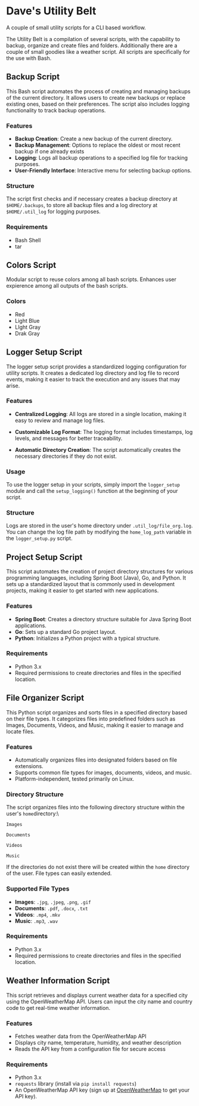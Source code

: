 # Dave's Utility Belt
A couple of small utility scripts for a CLI based workflow.

The Utility Belt is a compilation of several scripts, with the capability to backup, organize and create files and folders. Additionally there are a couple of small goodies like a weather script. All scripts are specifically for the use with Bash.

## Backup Script

This Bash script automates the process of creating and managing backups of the current directory. It allows users to create new backups or replace existing ones, based on their preferences. The script also includes logging functionality to track backup operations.

### Features

- **Backup Creation**: Create a new backup of the current directory.
- **Backup Management**: Options to replace the oldest or most recent backup if one already exists
- **Logging**: Logs all backup operations to a specified log file for tracking purposes.
- **User-Friendly Interface**: Interactive menu for selecting backup options.

### Structure

The script first checks and if necessary creates a backup directory at `$HOME/.backups`, to store all backup files and a log directory at `$HOME/.util_log` for logging purposes.

### Requirements

- Bash Shell
- tar

## Colors Script

Modular script to reuse colors among all bash scripts. Enhances user expierence among all outputs of the bash scripts.

### Colors

- Red
- Light Blue
- LIght Gray
- Drak Gray

## Logger Setup Script

The logger setup script provides a standardized logging configuration for utility scripts. It creates a dedicated log directory and log file to record events, making it easier to track the execution and any issues that may arise.

### Features

- **Centralized Logging**: All logs are stored in a single location, making it easy to review and manage log files.

- **Customizable Log Format**: The logging format includes timestamps, log levels, and messages for better traceability.
- **Automatic Directory Creation**: The script automatically creates the necessary directories if they do not exist.

### Usage

To use the logger setup in your scripts, simply import the `logger_setup` module and call the `setup_logging()` function at the beginning of your script.

### Structure

Logs are stored in the user's home directory under `.util_log/file_org.log`. You can change the log file path by modifying the `home_log_path` variable in the `logger_setup.py` script.

## Project Setup Script

This script automates the creation of project directory structures for various programming languages, including Spring Boot (Java), Go, and Python. It sets up a standardized layout that is commonly used in development projects, making it easier to get started with new applications.

### Features

- **Spring Boot**: Creates a directory structure suitable for Java Spring Boot applications.
- **Go**: Sets up a standard Go project layout.
- **Python**: Initializes a Python project with a typical structure.

### Requirements

- Python 3.x
- Required permissions to create directories and files in the specified location.

## File Organizer Script

This Python script organizes and sorts files in a specified directory based on their file types. It categorizes files into predefined folders such as Images, Documents, Videos, and Music, making it easier to manage and locate files.

### Features

- Automatically organizes files into designated folders based on file extensions.
- Supports common file types for images, documents, videos, and music.
- Platform-independent, tested primarily on Linux.

### Directory Structure

The script organizes files into the following directory structure within the user's `home`directory:\

`Images `

`Documents`

`Videos`

`Music`

 If the directories do not exist there will be created within the `home` directory of the user. File types can easily extended.

### Supported File Types

-  **Images**: `.jpg`, `.jpeg`, `.png`, `.gif`
- **Documents**: `.pdf`, `.docx`, `.txt`
- **Videos**: `.mp4`, `.mkv`
- **Music**: `.mp3`, `.wav`

### Requirements

- Python 3.x
- Required permissions to create directories and files in the specified location.

## Weather Information Script

This script retrieves and displays current weather data for a specified city using the OpenWeatherMap API. Users can input the city name and country code to get real-time weather information.

### Features

- Fetches weather data from the OpenWeatherMap API
- Displays city name, temperature, humidity, and weather description
- Reads the API key from a configuration file for secure access

### Requirements

- Python 3.x
- `requests` library (install via `pip install requests`)
- An OpenWeatherMap API key (sign up at [OpenWeatherMap](https://openweathermap.org/) to get your API key).
















